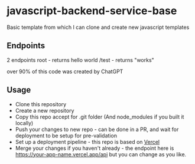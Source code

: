 # javascript-backend-service-base
Basic template from which I can clone and create new javascript templates

## Endpoints

2 endpoints
root - returns hello world
/test - returns "works"

over 90% of this code was created by ChatGPT

## Usage

* Clone this repository
* Create a new repository
* Copy this repo accept for .git folder (And node_modules if you built it locally)
* Push your changes to new repo - can be done in a PR, and wait for deployment to be setup for pre-validation
* Set up a deployment pipeline - this repo is based on [Vercel](https://vercel.com/)
* Merge your changes if you haven't already - the endpoint here is https://your-app-name.vercel.app/api but you can change as you like.

